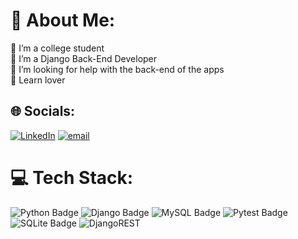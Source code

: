 # 💫 About Me:
🔭 I’m a college student <br>🐍 I’m a Django Back-End Developer<br>🤝 I’m looking for help with the back-end of the apps<br>🌱 Learn lover


## 🌐 Socials:
[![LinkedIn](https://img.shields.io/badge/LinkedIn-%230077B5.svg?logo=linkedin&logoColor=white)](https://linkedin.com/in/ruansanttos) [![email](https://img.shields.io/badge/Email-D14836?logo=gmail&logoColor=white)](mailto:ruanrodrigues393@gmail.com) 
# 💻 Tech Stack:
![Python Badge](https://img.shields.io/badge/Python-3776AB?logo=python&logoColor=fff&style=for-the-badge)
![Django Badge](https://img.shields.io/badge/Django-092E20?logo=django&logoColor=fff&style=for-the-badge)
![MySQL Badge](https://img.shields.io/badge/MySQL-4479A1?logo=mysql&logoColor=fff&style=for-the-badge)
![Pytest Badge](https://img.shields.io/badge/Pytest-0A9EDC?logo=pytest&logoColor=fff&style=for-the-badge)
![SQLite Badge](https://img.shields.io/badge/SQLite-003B57?logo=sqlite&logoColor=fff&style=for-the-badge)
![DjangoREST](https://img.shields.io/badge/DJANGO-REST-ff1709?style=for-the-badge&logo=django&logoColor=white&color=ff1709&labelColor=gray)
<!--![Jinja Badge](https://img.shields.io/badge/Jinja-7E0C1B?logo=jinja&logoColor=fff&style=for-the-badge)-->
<!--![PostgreSQL Badge](https://img.shields.io/badge/PostgreSQL-4169E1?logo=postgresql&logoColor=fff&style=for-the-badge)-->

